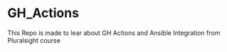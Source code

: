 # GH_Actions
This Repo is made to lear about GH Actions and Ansible Integration from Pluralsight course
